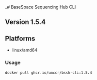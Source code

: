 _# BaseSpace Sequencing Hub CLI

## Version 1.5.4

## Platforms
* linux/amd64

### Usage

```bash
docker pull ghcr.io/umccr/bssh-cli:1.5.4
```


